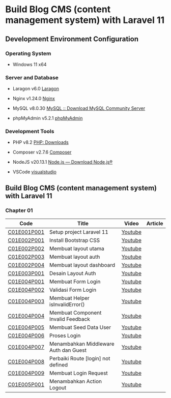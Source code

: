 # Build Blog CMS (content management system) with Laravel 11

## Development Environment Configuration

### Operating System

- Windows 11 x64

### Server and Database

- Laragon v6.0 [Laragon](https://laragon.org/download/)

- Nginx v1.24.0 [Nginx](https://nginx.org/en/download.html)

- MySQL v8.0.30 [MySQL :: Download MySQL Community Server](https://dev.mysql.com/downloads/mysql/)

- phpMyAdmin v5.2.1 [phpMyAdmin](https://www.phpmyadmin.net/)

### Development Tools

- PHP v8.2 [PHP: Downloads](https://www.php.net/downloads.php)

- Composer v2.7.6 [Composer](https://getcomposer.org/download/)

- NodeJS v20.13.1 [Node.js — Download Node.js®](https://nodejs.org/en/download)

- VSCode [visualstudio](https://code.visualstudio.com/)

## Build Blog CMS (content management system) with Laravel 11

### Chapter 01

| Code                                                                                                                                                                                       | Title                                 | Video                                   | Article |
| ------------------------------------------------------------------------------------------------------------------------------------------------------------------------------------------ | ------------------------------------- | --------------------------------------- | ------- |
| [C01E001P001](https://github.com/ilmukita/build-blog-cms-with-laravel-11-support/blob/main/Chapter%2001/Episode%20001/C01E001P001%20-%20Setup%20project%20Laravel%2011.md)                 | Setup project Laravel 11              | [Youtube](https://youtu.be/6qladUUkZSY) |         |
| [C01E002P001](https://github.com/ilmukita/build-blog-cms-with-laravel-11-support/blob/main/Chapter%2001/Episode%20002/C01E002P001/C01E002P001%20-%20Install%20Bootstrap%20CSS.md)          | Install Bootstrap CSS                 | [Youtube](https://youtu.be/uWkY-4Y4Oxc) |         |
| [C01E002P002](https://github.com/ilmukita/build-blog-cms-with-laravel-11-support/blob/main/Chapter%2001/Episode%20002/C01E002P002%20-%20Membuat%20layout%20utama.md)                       | Membuat layout utama                  | [Youtube](https://youtu.be/9-DajTQqlY4) |         |
| [C01E002P003](https://github.com/ilmukita/build-blog-cms-with-laravel-11-support/blob/main/Chapter%2001/Episode%20002/C01E002P003%20-%20Membuat%20layout%20auth.md)                        | Membuat layout auth                   | [Youtube](https://youtu.be/pg0sBx1S-WA) |         |
| [C01E002P004](https://github.com/ilmukita/build-blog-cms-with-laravel-11-support/blob/main/Chapter%2001/Episode%20002/C01E002P004%20-%20Membuat%20layout%20dashboard.md)                   | Membuat layout dashboard              | [Youtube](https://youtu.be/C1zW2J1LZpY) |         |
| [C01E003P001](https://github.com/ilmukita/build-blog-cms-with-laravel-11-support/blob/main/Chapter%2001/Episode%20003/C01E003P001%20-%20Desain%20layout%20auth.md)                         | Desain Layout Auth                    | [Youtube](https://youtu.be/ub-t4LUufq0) |         |
| [C01E004P001](https://github.com/ilmukita/build-blog-cms-with-laravel-11-support/blob/main/Chapter%2001/Episode%20004/C01E004P001%20-%20Membuat%20Form%20Login.md)                         | Membuat Form Login                    | [Youtube](https://youtu.be/xmulLWyDIRA) |         |
| [C01E004P002](https://github.com/ilmukita/build-blog-cms-with-laravel-11-support/blob/main/Chapter%2001/Episode%20004/C01E004P002%20-%20Validasi%20Form%20Login.md)                        | Validasi Form Login                   | [Youtube](https://youtu.be/KsDiYfhhzhE) |         |
| [C01E004P003](https://github.com/ilmukita/build-blog-cms-with-laravel-11-support/blob/main/Chapter%2001/Episode%20004/C01E004P003%20-%20Membuat%20Helper%20isInvalidError().md)            | Membuat Helper isInvalidError()       | [Youtube](https://youtu.be/gZEu5mcAu-s) |         |
| [C01E004P004](https://github.com/ilmukita/build-blog-cms-with-laravel-11-support/blob/main/Chapter%2001/Episode%20004/C01E004P004%20-%20Membuat%20Component%20Invalid%20Feedback.md)       | Membuat Component Invalid Feedback    | [Youtube](https://youtu.be/0C0Awx2T-CM) |         |
| [C01E004P005](https://github.com/ilmukita/build-blog-cms-with-laravel-11-support/blob/main/Chapter%2001/Episode%20004/C01E004P005%20-%20Membuat%20Seed%20Data%20User.md)                   | Membuat Seed Data User                | [Youtube](https://youtu.be/DRRHbIctSfs) |         |
| [C01E004P006](https://github.com/ilmukita/build-blog-cms-with-laravel-11-support/blob/main/Chapter%2001/Episode%20004/C01E004P006%20-%20Proses%20Login.md)                                 | Proses Login                          | [Youtube](https://youtu.be/oiYL2VdpAK4) |         |
| [C01E004P007](https://github.com/ilmukita/build-blog-cms-with-laravel-11-support/blob/main/Chapter%2001/Episode%20004/C01E004P007%20-%20Menambahkan%20middleware%20auth%20dan%20guest.md)  | Menambahkan Middleware Auth dan Guest | [Youtube](https://youtu.be/LiH-XW27xus) |         |
| [C01E004P008](https://github.com/ilmukita/build-blog-cms-with-laravel-11-support/blob/main/Chapter%2001/Episode%20004/C01E004P008%20-%20Perbaiki%20Route%20%5Blogin%5D%20not%20defined.md) | Perbaiki Route [login] not defined    | [Youtube](https://youtu.be/cKZyEpHOQc4) |         |
| [C01E004P009](https://github.com/ilmukita/build-blog-cms-with-laravel-11-support/blob/main/Chapter%2001/Episode%20004/C01E004P009%20-%20Membuat%20Login%20Request.md)                      | Membuat Login Request                 | [Youtube](https://youtu.be/4QwF1j6qzWg) |         |
| [C01E005P001](https://github.com/ilmukita/build-blog-cms-with-laravel-11-support/blob/main/Chapter%2001/Episode%20005/C01E005P001%20-%20Menambahkan%20Action%20Logout.md)                  | Menambahkan Action Logout             | [Youtube](https://youtu.be/9d3SRz_b_vE) |         |
